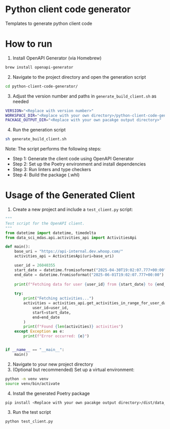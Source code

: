 # Python client code generator

Templates to generate python client code

# How to run

1. Install OpenAPI Generator (via Homebrew)
```bash
brew install openapi-generator
```
2. Navigate to the project directory and open the generation script
```bash
cd python-client-code-generator/
```
3. Adjust the version number and paths in `generate_build_client.sh` as needed
```bash
VERSION="<Replace with version number>"
WORKSPACE_DIR="<Replace with your own directory>/python-client-code-generator"
PACKAGE_OUTPUT_DIR="<Replace with your own pacakge output directory>"
```
4. Run the generation script
```bash
sh generate_build_client.sh
```
Note: The script performs the following steps:
- Step 1: Generate the client code using OpenAPI Generator
- Step 2: Set up the Poetry environment and install dependencies
- Step 3: Run linters and type checkers
- Step 4: Build the package (.whl)

# Usage of the Generated Client
1. Create a new project and include a `test_client.py` script:
```Python
"""
Test script for the OpenAPI client.
"""
from datetime import datetime, timedelta
from data_sci_mdas.api.activities_api import ActivitiesApi

def main():
    base_uri = "https://api-internal.dev.whoop.com/"
    activities_api = ActivitiesApi(uri=base_uri)

    user_id = 26040355
    start_date = datetime.fromisoformat("2025-04-30T19:02:07.777+00:00")
    end_date = datetime.fromisoformat("2025-06-01T19:02:07.777+00:00")
    
    print(f"Fetching data for user {user_id} from {start_date} to {end_date}")
    
    try:
        print("Fetching activities...")
        activities = activities_api.get_activities_in_range_for_user_data_sci_mdas_v2_activities_get(
            user_id=user_id,
            start=start_date,
            end=end_date
        )
        print(f"Found {len(activities)} activities")
    except Exception as e:
        print(f"Error occurred: {e}")


if __name__ == "__main__":
    main() 
```
2. Navigate to your new project directory
3. (Optional but recommended) Set up a virtual environment:
```bash
python -m venv venv
source venv/bin/activate
```
4. Install the generated Poetry package
```bash
pip install <Replace with your own pacakge output directory>/dist/data_sci_mdas-<VERSION>-py3-none-any.whl
```
3. Run the test script
```bash
python test_client.py
```

